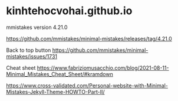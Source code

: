 # kinhtehocvohai.github.io

mmistakes version 4.21.0

https://github.com/mmistakes/minimal-mistakes/releases/tag/4.21.0

Back to top button
https://github.com/mmistakes/minimal-mistakes/issues/1731

Cheat sheet
https://www.fabriziomusacchio.com/blog/2021-08-11-Minimal_Mistakes_Cheat_Sheet/#kramdown

https://www.cross-validated.com/Personal-website-with-Minimal-Mistakes-Jekyll-Theme-HOWTO-Part-II/

